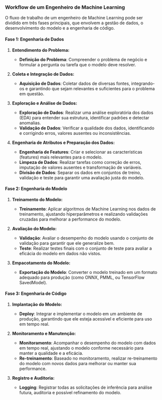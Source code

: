 ### Workflow de um Engenheiro de Machine Learning

O fluxo de trabalho de um engenheiro de Machine Learning pode ser dividido em três fases principais, que envolvem a gestão de dados, o desenvolvimento do modelo e a engenharia de código.

#### **Fase 1: Engenharia de Dados**

1. **Entendimento do Problema:**
   - **Definição do Problema**: Compreender o problema de negócio e formular a pergunta ou tarefa que o modelo deve resolver.
2. **Coleta e Integração de Dados:**

   - **Aquisição de Dados**: Coletar dados de diversas fontes, integrando-os e garantindo que sejam relevantes e suficientes para o problema em questão.

3. **Exploração e Análise de Dados:**

   - **Exploração de Dados**: Realizar uma análise exploratória dos dados (EDA) para entender sua estrutura, identificar padrões e detectar anomalias.
   - **Validação de Dados**: Verificar a qualidade dos dados, identificando e corrigindo erros, valores ausentes ou inconsistências.

4. **Engenharia de Atributos e Preparação dos Dados:**
   - **Engenharia de Features**: Criar e selecionar as características (features) mais relevantes para o modelo.
   - **Limpeza de Dados**: Realizar tarefas como correção de erros, imputação de valores ausentes e transformação de variáveis.
   - **Divisão de Dados**: Separar os dados em conjuntos de treino, validação e teste para garantir uma avaliação justa do modelo.

#### **Fase 2: Engenharia do Modelo**

1. **Treinamento do Modelo:**

   - **Treinamento**: Aplicar algoritmos de Machine Learning nos dados de treinamento, ajustando hiperparâmetros e realizando validações cruzadas para melhorar a performance do modelo.

2. **Avaliação do Modelo:**

   - **Validação**: Avaliar o desempenho do modelo usando o conjunto de validação para garantir que ele generalize bem.
   - **Teste**: Realizar testes finais com o conjunto de teste para avaliar a eficácia do modelo em dados não vistos.

3. **Empacotamento do Modelo:**
   - **Exportação do Modelo**: Converter o modelo treinado em um formato adequado para produção (como ONNX, PMML, ou TensorFlow SavedModel).

#### **Fase 3: Engenharia de Código**

1. **Implantação do Modelo:**

   - **Deploy**: Integrar e implementar o modelo em um ambiente de produção, garantindo que ele esteja acessível e eficiente para uso em tempo real.

2. **Monitoramento e Manutenção:**

   - **Monitoramento**: Acompanhar o desempenho do modelo com dados em tempo real, ajustando o modelo conforme necessário para manter a qualidade e a eficácia.
   - **Re-treinamento**: Baseado no monitoramento, realizar re-treinamento do modelo com novos dados para melhorar ou manter sua performance.

3. **Registro e Auditoria:**
   - **Logging**: Registrar todas as solicitações de inferência para análise futura, auditoria e possível refinamento do modelo.
